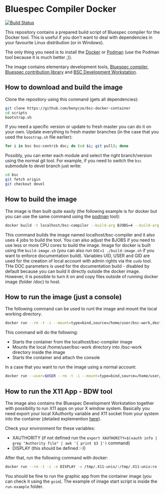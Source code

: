 # Bluespec Compiler Docker

[![Build Status](https://benycze.semaphoreci.com/badges/bsc-docker-container/branches/master.svg?style=shields)](https://benycze.semaphoreci.com/projects/bsc-docker-container)

This repository contains a prepared build script of Bluespec compiler for the Docker tool. This is useful if you don't want to deal with dependencies in your favourite Linux distribution (or in Windows).

The only thing you need is to install the [Docker](https://www.docker.com/) or [Podman](https://podman.io/) (use the Podman tool because it is much better ;)).

The image  contains elementary development tools, [Bluespec compiler](https://github.com/B-Lang-org/bsc), [Bluespec contribution library](https://github.com/B-Lang-org/bsc-contrib) and [BSC Development Workstation](https://github.com/B-Lang-org/bdw).

## How to download and build the image

Clone the repository using this command (gets all dependencies):

```bash
git clone https://github.com/benycze/bsc-docker-container
cd scripts 
bootstrap.sh
```

If you need a specific version or update to fresh master you can do it on your own. Update everything to fresh master branches (in the case that you used the `boostrap.sh` file earlier):		
```bash
for i in bsc bsc-contrib doc; do (cd $i; git pull); done
```

Possibly, you can enter each module and select the right branch/version using the normal git tool. For example, if you need to switch the `bsc` submodule to devel branch just write:

```bash
cd bsc
git fetch origin
git checkout devel
```

## How to build the image

The image is then built quite easily (the following example is for docker but you can use the same command using the [podman](https://podman.io/) tool):

```bash
docker build -t localhost/bsc-compiler --build-arg BJOBS=4 --build-arg USER=$USER --build-arg UID=`id -u` --build-arg `id -g` --build-arg DOC=1 .
```

This command builds the image named localhost/bsc-compiler and it also uses 4 jobs to build the tool. You can also adjust the BJOBS if you need to use less or more CPU cores to build the image. Image for docker is built using the `build-image.sh` (you can also run `DOC=1 ./build-image.sh` if you want to enforce documentation build).
Variables UID, USER and GID are used for the creation of local account with admin rights via the `sudo` tool. THe DOC parameters is used for the documentation build - disabled by default because you can build it directly outside the docker image. However, it is possible to turn it on and copy files outside of running docker image (folder /doc) to host.

## How to run the image (just a console)

The following command can be used to runt the image and mount the local working directory.

```bash
docker run --rm -t -i --mount=type=bind,source=/home/user/bsc-work,destination=/bsc-work localhost/bsc-compiler bash
```

This command will do the following:

* Starts the container from the localhost/bsc-compiler image
* Mounts the local /home/user/bsc-work directory into /bsc-work directory inside the image
* Starts the container and attach the console

In a case that you want to run the image using a normal account:

```bash
docker run --user=$USER --rm -t -i --mount=type=bind,source=/home/user/bsc-work,destination=/bsc-work localhost/bsc-compiler bash
```

## How to run the X11 App - BDW tool

The image also contains the Bluespec Development Workstation together with possibility to run X11 apps
on your X window system. Basically you need export your local XAuthority variable and X11 socket from
your system into the container (detailed explemention [here](https://blog.artis3nal.com/2020-09-13-container-gui-app-pgmodeler/)).

Check your environment for these variables:
* XAUTHORITY (if not defined run the `export XAUTHORITY=$(xauth info | grep "Authority file" | awk '{ print $3 }')` command)
* DISPLAY (this should be defined :-))

After that, run the following command with docker:

 ```bash
docker run --rm -t -i -e DISPLAY -v /tmp/.X11-unix/:/tmp/.X11-unix:ro -v $XAUTHORITY:$XAUTHORITY:ro --user=$USER --mount=type=bind,source=/home/user/bsc-work,destination=/bsc-work localhost/bsc-compiler /bin/bash
 ```

You should be fine to run the graphic app from the container image (you can check it using the `gvim`).
The example of image start script is inside the `run-example` folder.

